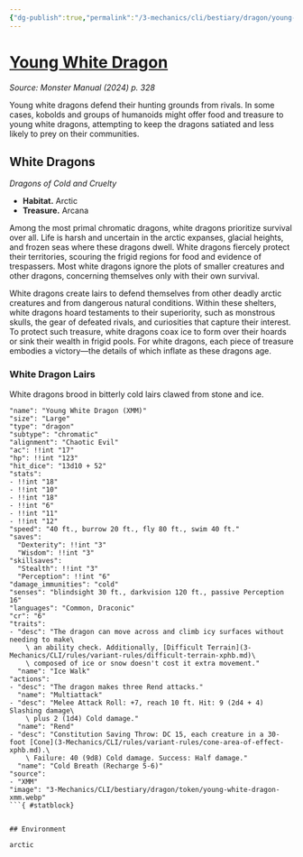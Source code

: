 ```yaml
---
{"dg-publish":true,"permalink":"/3-mechanics/cli/bestiary/dragon/young-white-dragon-xmm/","tags":["ttrpg-cli/compendium/src/5e/xmm","ttrpg-cli/monster/cr/6","ttrpg-cli/monster/environment/arctic","ttrpg-cli/monster/size/large","ttrpg-cli/monster/type/dragon/chromatic"],"noteIcon":""}
---
```


# [Young White Dragon](3-Mechanics\CLI\bestiary\dragon/young-white-dragon-xmm.md)
*Source: Monster Manual (2024) p. 328*  

Young white dragons defend their hunting grounds from rivals. In some cases, kobolds and groups of humanoids might offer food and treasure to young white dragons, attempting to keep the dragons satiated and less likely to prey on their communities.

## White Dragons

*Dragons of Cold and Cruelty*

- **Habitat.** Arctic  
- **Treasure.** Arcana  

Among the most primal chromatic dragons, white dragons prioritize survival over all. Life is harsh and uncertain in the arctic expanses, glacial heights, and frozen seas where these dragons dwell. White dragons fiercely protect their territories, scouring the frigid regions for food and evidence of trespassers. Most white dragons ignore the plots of smaller creatures and other dragons, concerning themselves only with their own survival.

White dragons create lairs to defend themselves from other deadly arctic creatures and from dangerous natural conditions. Within these shelters, white dragons hoard testaments to their superiority, such as monstrous skulls, the gear of defeated rivals, and curiosities that capture their interest. To protect such treasure, white dragons coax ice to form over their hoards or sink their wealth in frigid pools. For white dragons, each piece of treasure embodies a victory—the details of which inflate as these dragons age.

### White Dragon Lairs

White dragons brood in bitterly cold lairs clawed from stone and ice.

```statblock
"name": "Young White Dragon (XMM)"
"size": "Large"
"type": "dragon"
"subtype": "chromatic"
"alignment": "Chaotic Evil"
"ac": !!int "17"
"hp": !!int "123"
"hit_dice": "13d10 + 52"
"stats":
- !!int "18"
- !!int "10"
- !!int "18"
- !!int "6"
- !!int "11"
- !!int "12"
"speed": "40 ft., burrow 20 ft., fly 80 ft., swim 40 ft."
"saves":
  "Dexterity": !!int "3"
  "Wisdom": !!int "3"
"skillsaves":
  "Stealth": !!int "3"
  "Perception": !!int "6"
"damage_immunities": "cold"
"senses": "blindsight 30 ft., darkvision 120 ft., passive Perception 16"
"languages": "Common, Draconic"
"cr": "6"
"traits":
- "desc": "The dragon can move across and climb icy surfaces without needing to make\
    \ an ability check. Additionally, [Difficult Terrain](3-Mechanics/CLI/rules/variant-rules/difficult-terrain-xphb.md)\
    \ composed of ice or snow doesn't cost it extra movement."
  "name": "Ice Walk"
"actions":
- "desc": "The dragon makes three Rend attacks."
  "name": "Multiattack"
- "desc": "Melee Attack Roll: +7, reach 10 ft. Hit: 9 (2d4 + 4) Slashing damage\
    \ plus 2 (1d4) Cold damage."
  "name": "Rend"
- "desc": "Constitution Saving Throw: DC 15, each creature in a 30-foot [Cone](3-Mechanics/CLI/rules/variant-rules/cone-area-of-effect-xphb.md).\
    \ Failure: 40 (9d8) Cold damage. Success: Half damage."
  "name": "Cold Breath (Recharge 5-6)"
"source":
- "XMM"
"image": "3-Mechanics/CLI/bestiary/dragon/token/young-white-dragon-xmm.webp"
```{ #statblock}


## Environment

arctic